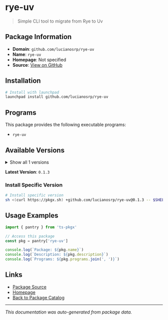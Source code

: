 # rye-uv

> Simple CLI tool to migrate from Rye to Uv

## Package Information

- **Domain**: `github.com/lucianosrp/rye-uv`
- **Name**: `rye-uv`
- **Homepage**: Not specified
- **Source**: [View on GitHub](https://github.com/pkgxdev/pantry/tree/main/projects/github.com/lucianosrp/rye-uv/package.yml)

## Installation

```bash
# Install with launchpad
launchpad install github.com/lucianosrp/rye-uv
```

## Programs

This package provides the following executable programs:

- `rye-uv`

## Available Versions

<details>
<summary>Show all 1 versions</summary>

- `0.1.3`

</details>

**Latest Version**: `0.1.3`

### Install Specific Version

```bash
# Install specific version
sh <(curl https://pkgx.sh) +github.com/lucianosrp/rye-uv@0.1.3 -- $SHELL -i
```

## Usage Examples

```typescript
import { pantry } from 'ts-pkgx'

// Access this package
const pkg = pantry['rye-uv']

console.log(`Package: ${pkg.name}`)
console.log(`Description: ${pkg.description}`)
console.log(`Programs: ${pkg.programs.join(', ')}`)
```

## Links

- [Package Source](https://github.com/pkgxdev/pantry/tree/main/projects/github.com/lucianosrp/rye-uv/package.yml)
- [Homepage](#)
- [Back to Package Catalog](../../../package-catalog.md)

---

*This documentation was auto-generated from package data.*
